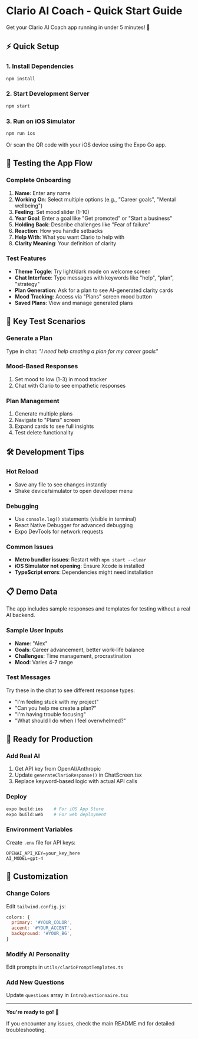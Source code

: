 # Clario AI Coach - Quick Start Guide

Get your Clario AI Coach app running in under 5 minutes! 🚀

## ⚡ Quick Setup

### 1. Install Dependencies
```bash
npm install
```

### 2. Start Development Server
```bash
npm start
```

### 3. Run on iOS Simulator
```bash
npm run ios
```

Or scan the QR code with your iOS device using the Expo Go app.

## 📱 Testing the App Flow

### Complete Onboarding
1. **Name**: Enter any name
2. **Working On**: Select multiple options (e.g., "Career goals", "Mental wellbeing")
3. **Feeling**: Set mood slider (1-10)
4. **Year Goal**: Enter a goal like "Get promoted" or "Start a business"
5. **Holding Back**: Describe challenges like "Fear of failure"
6. **Reaction**: How you handle setbacks
7. **Help With**: What you want Clario to help with
8. **Clarity Meaning**: Your definition of clarity

### Test Features
- **Theme Toggle**: Try light/dark mode on welcome screen
- **Chat Interface**: Type messages with keywords like "help", "plan", "strategy"
- **Plan Generation**: Ask for a plan to see AI-generated clarity cards
- **Mood Tracking**: Access via "Plans" screen mood button
- **Saved Plans**: View and manage generated plans

## 🎯 Key Test Scenarios

### Generate a Plan
Type in chat: *"I need help creating a plan for my career goals"*

### Mood-Based Responses
1. Set mood to low (1-3) in mood tracker
2. Chat with Clario to see empathetic responses

### Plan Management
1. Generate multiple plans
2. Navigate to "Plans" screen
3. Expand cards to see full insights
4. Test delete functionality

## 🛠 Development Tips

### Hot Reload
- Save any file to see changes instantly
- Shake device/simulator to open developer menu

### Debugging
- Use `console.log()` statements (visible in terminal)
- React Native Debugger for advanced debugging
- Expo DevTools for network requests

### Common Issues
- **Metro bundler issues**: Restart with `npm start --clear`
- **iOS Simulator not opening**: Ensure Xcode is installed
- **TypeScript errors**: Dependencies might need installation

## 📋 Demo Data

The app includes sample responses and templates for testing without a real AI backend.

### Sample User Inputs
- **Name**: "Alex"
- **Goals**: Career advancement, better work-life balance
- **Challenges**: Time management, procrastination
- **Mood**: Varies 4-7 range

### Test Messages
Try these in the chat to see different response types:
- "I'm feeling stuck with my project"
- "Can you help me create a plan?"
- "I'm having trouble focusing"
- "What should I do when I feel overwhelmed?"

## 🚀 Ready for Production

### Add Real AI
1. Get API key from OpenAI/Anthropic
2. Update `generateClarioResponse()` in ChatScreen.tsx
3. Replace keyword-based logic with actual API calls

### Deploy
```bash
expo build:ios    # For iOS App Store
expo build:web    # For web deployment
```

### Environment Variables
Create `.env` file for API keys:
```
OPENAI_API_KEY=your_key_here
AI_MODEL=gpt-4
```

## 🎨 Customization

### Change Colors
Edit `tailwind.config.js`:
```javascript
colors: {
  primary: '#YOUR_COLOR',
  accent: '#YOUR_ACCENT',
  background: '#YOUR_BG',
}
```

### Modify AI Personality
Edit prompts in `utils/clarioPromptTemplates.ts`

### Add New Questions
Update `questions` array in `IntroQuestionnaire.tsx`

---

**You're ready to go!** 🌱 

If you encounter any issues, check the main README.md for detailed troubleshooting.